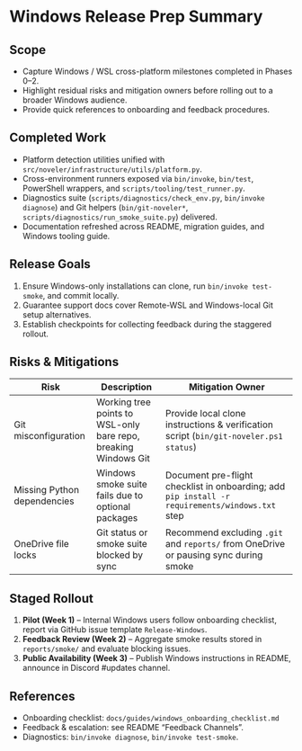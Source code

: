 ﻿# Windows Release Prep Summary

## Scope
- Capture Windows / WSL cross-platform milestones completed in Phases 0–2.
- Highlight residual risks and mitigation owners before rolling out to a broader Windows audience.
- Provide quick references to onboarding and feedback procedures.

## Completed Work
- Platform detection utilities unified with `src/noveler/infrastructure/utils/platform.py`.
- Cross-environment runners exposed via `bin/invoke`, `bin/test`, PowerShell wrappers, and `scripts/tooling/test_runner.py`.
- Diagnostics suite (`scripts/diagnostics/check_env.py`, `bin/invoke diagnose`) and Git helpers (`bin/git-noveler*`, `scripts/diagnostics/run_smoke_suite.py`) delivered.
- Documentation refreshed across README, migration guides, and Windows tooling guide.

## Release Goals
1. Ensure Windows-only installations can clone, run `bin/invoke test-smoke`, and commit locally.
2. Guarantee support docs cover Remote-WSL and Windows-local Git setup alternatives.
3. Establish checkpoints for collecting feedback during the staggered rollout.

## Risks & Mitigations
| Risk | Description | Mitigation Owner |
| ---- | ----------- | ---------------- |
| Git misconfiguration | Working tree points to WSL-only bare repo, breaking Windows Git | Provide local clone instructions & verification script (`bin/git-noveler.ps1 status`) |
| Missing Python dependencies | Windows smoke suite fails due to optional packages | Document pre-flight checklist in onboarding; add `pip install -r requirements/windows.txt` step |
| OneDrive file locks | Git status or smoke suite blocked by sync | Recommend excluding `.git` and `reports/` from OneDrive or pausing sync during smoke |

## Staged Rollout
1. **Pilot (Week 1)** – Internal Windows users follow onboarding checklist, report via GitHub issue template `Release-Windows`.
2. **Feedback Review (Week 2)** – Aggregate smoke results stored in `reports/smoke/` and evaluate blocking issues.
3. **Public Availability (Week 3)** – Publish Windows instructions in README, announce in Discord #updates channel.

## References
- Onboarding checklist: `docs/guides/windows_onboarding_checklist.md`
- Feedback & escalation: see README “Feedback Channels”.
- Diagnostics: `bin/invoke diagnose`, `bin/invoke test-smoke`.
